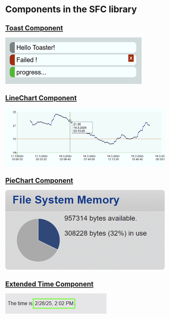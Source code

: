 # Components in the SFC library


## [Toast Component](u-toast.md)

![Toast Messages](u-toast.png)


## [LineChart Component](u-linechart.md)

![Line Chart Example](u-linechart.png)


## [PieChart Component](u-piechart.md)

![Pie Chart Example](u-piechart.png)

## [Extended Time Component](u-time.md)

![Extended Time Example](u-time.png)
